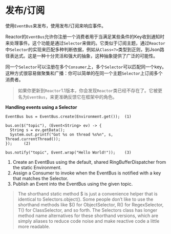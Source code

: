 # 发布/订阅

使用`EventBus`来发布，使用发布/订阅来响应事件。

Reactor的`EventBus`允许你注册一个消费者用于当满足某些条件的Key收到通知时来处理事件。这个功能是通过`Selector`来做的。它类似于订阅主题，通过`Reactor`中`Selector`的实现来匹配多种判断依据，例如从`Class<?>`类型到正则，到Json路径表达式。这是一种十分灵活和强大的抽象，这种抽象提供了广泛的可能性。

同一个`Selector`可以注册在多个`Consumer`上，多个`Selector`可以匹配同一个key。这种方式很容易做聚集和广播：你可以简单的在同一个主题`Selector`上订阅多个消费者。

> 如果你更新到`Reactor`1.1版本，你会发现`Reactor`类已经不存在了。它被更名为`EventBus`，来更准确反馈它在框架中的角色。

**Handling events using a Selector**

```
EventBus bus = EventBus.create(Environment.get());  (1) 

bus.on($("topic"), (Event<String> ev) -> {
  String s = ev.getData();
  System.out.printf("Got %s on thread %s%n", s, Thread.currentThread());
});     (2)

bus.notify("topic", Event.wrap("Hello World!"));    (3)
```

1. Create an EventBus using the default, shared RingBufferDispatcher from the static Environment.
2. Assign a Consumer to invoke when the EventBus is notified with a key that matches the Selector.
3. Publish an Event into the EventBus using the given topic.

> The shorthand static method $ is just a convenience helper that is identical to Selectors.object(). Some people don’t like to use the shorthand methods like $() for ObjectSelector, R() for RegexSelector, T() for ClassSelector, and so forth. The Selectors class has longer method name alternatives for these shorthand versions, which are simply aliases to reduce code noise and make reactive code a little more readable.